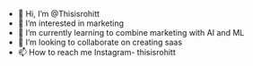 - 👋 Hi, I’m @Thisisrohitt
- 👀 I’m interested in marketing
- 🌱 I’m currently learning to combine marketing with AI and ML
- 💞️ I’m looking to collaborate on creating saas 
- 📫 How to reach me Instagram- thisisrohitt

<!---
Thisisrohitt/Thisisrohitt is a ✨ special ✨ repository because its `README.md` (this file) appears on your GitHub profile.
You can click the Preview link to take a look at your changes.
--->
